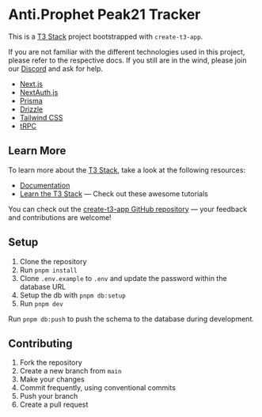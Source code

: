 # Anti.Prophet Peak21 Tracker

This is a [T3 Stack](https://create.t3.gg/) project bootstrapped with `create-t3-app`.

If you are not familiar with the different technologies used in this project, please refer to the respective docs. If you still are in the wind, please join our [Discord](https://t3.gg/discord) and ask for help.

- [Next.js](https://nextjs.org)
- [NextAuth.js](https://next-auth.js.org)
- [Prisma](https://prisma.io)
- [Drizzle](https://orm.drizzle.team)
- [Tailwind CSS](https://tailwindcss.com)
- [tRPC](https://trpc.io)

## Learn More

To learn more about the [T3 Stack](https://create.t3.gg/), take a look at the following resources:

- [Documentation](https://create.t3.gg/)
- [Learn the T3 Stack](https://create.t3.gg/en/faq#what-learning-resources-are-currently-available) — Check out these awesome tutorials

You can check out the [create-t3-app GitHub repository](https://github.com/t3-oss/create-t3-app) — your feedback and contributions are welcome!

## Setup

1. Clone the repository
2. Run `pnpm install`
3. Clone `.env.example` to `.env` and update the password within the database URL
4. Setup the db with `pnpm db:setup`
5. Run `pnpm dev`

Run `pnpm db:push` to push the schema to the database during development.

## Contributing

1. Fork the repository
2. Create a new branch from `main`
3. Make your changes
4. Commit frequently, using conventional commits
5. Push your branch
6. Create a pull request